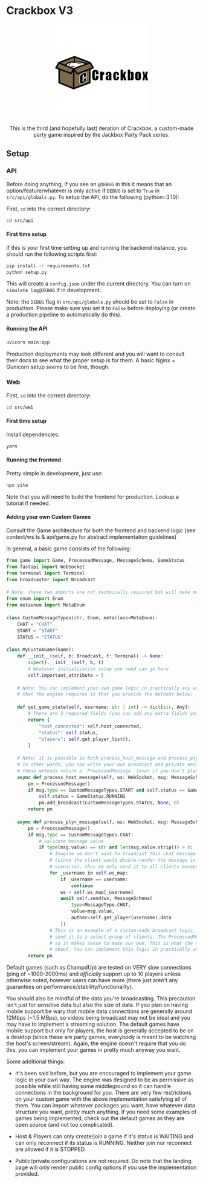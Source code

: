 # Crackbox V3
<p align="center">
  <img src="https://github.com/Kyrixty/crackbox-v3/blob/main/src/web/public/imgs/crackbox-logo-name.png?raw=true" />
</p>

<p style="text-align: center;">
  This is the third (and hopefully last) iteration of Crackbox, a custom-made party game inspired by the Jackbox Party Pack series.
</p>

## Setup

### API
Before doing anything, if you see an `@DEBUG` in this it means that an option/feature/whatever is only active if `DEBUG` is set to `True` in `src/api/globals.py`.
To setup the API, do the following (python=3.10):

First, `cd` into the correct directory:
```bash
cd src/api
```

#### First time setup
If this is your first time setting up and running the backend instance, you should run the following scripts first:

```bash
pip install -r requirements.txt
python setup.py
```
This will create a `config.json` under the current directory. You can turn on `simulate_lag@DEBUG` if in development.

Note: the `DEBUG` flag in `src/api/globals.py` should be set to `False` in production. Please make sure you set it to `False`
before deploying (or create a production pipeline to automatically do this).

#### Running the API
```bash
uvicorn main:app
```

Production deployments may look different and you will want to consult their docs to see what the proper setup is for them.
A basic Nginx + Gunicorn setup *seems* to be fine, though.

### Web
First, `cd` into the correct directory:
```bash
cd src/web
```

#### First time setup
Install dependencies:
```bash
yarn
```

#### Running the frontend
Pretty simple in development, just use:
```bash
npx vite
```
Note that you will need to build the frontend for production. Lookup a tutorial if needed.


#### Adding your own Custom Games
Consult the Game architecture for both the frontend and backend logic (see context/ws.ts & api/game.py for abstract implementation guidelines)

In general, a basic game consists of the following:

```python
from game import Game, ProcessedMessage, MessageSchema, GameStatus
from fastapi import WebSocket
from terminal import Terminal
from broadcaster import Broadcast

# Note: these two imports are not technically required but will make message processing simpler
from enum import Enum
from metaenum import MetaEnum

class CustomMessageTypes(str, Enum, metaclass=MetaEnum):
    CHAT = "CHAT"
    START = "START"
    STATUS = "STATUS"

class MyCustomGame(Game):
    def __init__(self, b: Broadcast, t: Terminal) -> None:
        super().__init__(self, b, t)
        # Whatever initialization setup you need can go here
        self.important_attribute = 5
    
    # Note: You can implement your own game logic in practically any way you want, the engine doesn't care. The only things
    # that the engine requires is that you provide the methods below:

    def get_game_state(self, username: str | int) -> dict[str, Any]:
        # There are 3 required fields (you can add any extra fields you like):
        return {
            "host_connected": self.host_connected,
            "status": self.status,
            "players": self.get_player_list(),
        }

    # Note: it is possible in both process_host_message and process_plyr_message to not add any messages or broadcasts to be sent.
    # In other words, you can write your own broadcast and private messaging logic if needed, however do make sure both of 
    # these methods return a `ProcessedMessage` (even if you don't plan on using it)
    async def process_host_message(self, ws: WebSocket, msg: MessageSchema, username: int) -> ProcessedMessage:
        pm = ProcessedMessage()
        if msg.type == CustomMessageTypes.START and self.status == GameStatus.WAITING:
            self.status = GameStatus.RUNNING
            pm.add_broadcast(CustomMessageTypes.STATUS, None, 0)
        return pm
    
    async def process_plyr_message(self, ws: WebSocket, msg: MessageSchema, username: str) -> ProcessedMessage:
        pm = ProcessedMessage()
        if msg.type == CustomMessageTypes.CHAT:
            # Validate message value
            if type(msg.value) == str and len(msg.value.strip()) > 0:
                # Imagine we don't want to broadcast this chat message to the author of it
                # (since the client would double-render the message in this imaginary
                # scenario), thus we only send it to all clients except the sender.
                for _username in self.ws_map:
                    if _username == username:
                        continue
                    ws = self.ws_map[_username]
                    await self.send(ws, MessageSchema(
                        type=MessageType.CHAT,
                        value=msg.value,
                        author=self.get_player(username).data
                    ))
                # This is an example of a custom-made broadcast logic, where we only want to
                # send it to a select group of clients. The ProcessedMessage cannot do this
                # so it makes sense to make our own. This is what the note above was talking
                # about. You can implement this logic in practically anyway that you want.
        return pm
```
Default games (such as ChampdUp) are tested on VERY slow connections (ping of ~1000-2000ms) and *officially* support
up to 10 players unless otherwise noted, however users can have more (there just aren't any guarantees on performance/stability/functionality).

You should also be mindful of the data you're broadcasting. This precaution isn't just for sensitive data but also the size of data. If you plan on
having mobile support be wary that mobile data connections are generally around 12Mbps (~1.5 MBps), so videos being broadcast may not be ideal and you
may have to implement a streaming solution. The default games have mobile support but only for players, the host is generally accepted to be on a desktop
(since these are party games, everybody is meant to be watching the host's screen/stream). Again, the engine doesn't require that you do this, you can implement
your games in pretty much anyway you want.

Some additional things:
- It's been said before, but you are encouraged to implement your game logic in your own way. The engine was designed to be as permissive as possible while still
having some middleground so it can handle connections in the background for you. There are very few restrictions on your custom game with the above implementation
satisfying all of them. You can import whatever packages you want, have whatever data structure you want, pretty much anything. If you need some examples
of games being implemented, check out the default games as they are open source (and not too complicated).

- Host & Players can only create/join a game if it's status is WAITING and can only reconnect if its status is RUNNING. Neither join nor reconnect are allowed
if it is STOPPED.

- Public/private configurations are not required. Do note that the landing page will only render public config options if
you use the implementation provided.